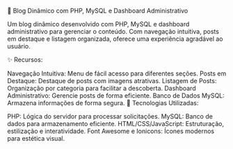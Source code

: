 
🌟 Blog Dinâmico com PHP, MySQL e Dashboard Administrativo

Um blog dinâmico desenvolvido com PHP, MySQL e dashboard administrativo para gerenciar o conteúdo. Com navegação intuitiva,
posts em destaque e listagem organizada, oferece uma experiência agradável ao usuário.

✨ Recursos:

Navegação Intuitiva: Menu de fácil acesso para diferentes seções.
Posts em Destaque: Destaque de posts com imagens atrativas.
Listagem de Posts: Organização por categoria para facilitar a descoberta.
Dashboard Administrativo: Gerencie posts de forma eficiente.
Banco de Dados MySQL: Armazena informações de forma segura.
🚀 Tecnologias Utilizadas:

PHP: Lógica do servidor para processar solicitações.
MySQL: Banco de dados para armazenamento eficiente.
HTML/CSS/JavaScript: Estruturação, estilização e interatividade.
Font Awesome e Ionicons: Ícones modernos para estética visual.
